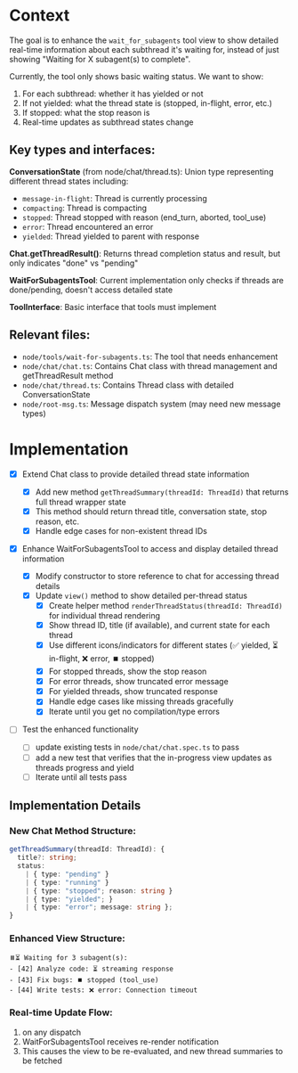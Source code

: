 # Context

The goal is to enhance the `wait_for_subagents` tool view to show detailed real-time information about each subthread it's waiting for, instead of just showing "Waiting for X subagent(s) to complete".

Currently, the tool only shows basic waiting status. We want to show:

1. For each subthread: whether it has yielded or not
2. If not yielded: what the thread state is (stopped, in-flight, error, etc.)
3. If stopped: what the stop reason is
4. Real-time updates as subthread states change

## Key types and interfaces:

**ConversationState** (from node/chat/thread.ts): Union type representing different thread states including:

- `message-in-flight`: Thread is currently processing
- `compacting`: Thread is compacting
- `stopped`: Thread stopped with reason (end_turn, aborted, tool_use)
- `error`: Thread encountered an error
- `yielded`: Thread yielded to parent with response

**Chat.getThreadResult()**: Returns thread completion status and result, but only indicates "done" vs "pending"

**WaitForSubagentsTool**: Current implementation only checks if threads are done/pending, doesn't access detailed state

**ToolInterface**: Basic interface that tools must implement

## Relevant files:

- `node/tools/wait-for-subagents.ts`: The tool that needs enhancement
- `node/chat/chat.ts`: Contains Chat class with thread management and getThreadResult method
- `node/chat/thread.ts`: Contains Thread class with detailed ConversationState
- `node/root-msg.ts`: Message dispatch system (may need new message types)

# Implementation

- [x] Extend Chat class to provide detailed thread state information

  - [x] Add new method `getThreadSummary(threadId: ThreadId)` that returns full thread wrapper state
  - [x] This method should return thread title, conversation state, stop reason, etc.
  - [x] Handle edge cases for non-existent thread IDs

- [x] Enhance WaitForSubagentsTool to access and display detailed thread information

  - [x] Modify constructor to store reference to chat for accessing thread details
  - [x] Update `view()` method to show detailed per-thread status
    - [x] Create helper method `renderThreadStatus(threadId: ThreadId)` for individual thread rendering
    - [x] Show thread ID, title (if available), and current state for each thread
    - [x] Use different icons/indicators for different states (✅ yielded, ⏳ in-flight, ❌ error, ⏹️ stopped)
    - [x] For stopped threads, show the stop reason
    - [x] For error threads, show truncated error message
    - [x] For yielded threads, show truncated response
    - [x] Handle edge cases like missing threads gracefully
    - [x] Iterate until you get no compilation/type errors

- [ ] Test the enhanced functionality
  - [ ] update existing tests in `node/chat/chat.spec.ts` to pass
  - [ ] add a new test that verifies that the in-progress view updates as threads progress and yield
  - [ ] Iterate until all tests pass

## Implementation Details

### New Chat Method Structure:

```typescript
getThreadSummary(threadId: ThreadId): {
  title?: string;
  status:
    | { type: "pending" }
    | { type: "running" }
    | { type: "stopped"; reason: string }
    | { type: "yielded"; }
    | { type: "error"; message: string };
}
```

### Enhanced View Structure:

```
⏸️⏳ Waiting for 3 subagent(s):
- [42] Analyze code: ⏳ streaming response
- [43] Fix bugs: ⏹️ stopped (tool_use)
- [44] Write tests: ❌ error: Connection timeout
```

### Real-time Update Flow:

1. on any dispatch
2. WaitForSubagentsTool receives re-render notification
3. This causes the view to be re-evaluated, and new thread summaries to be fetched
